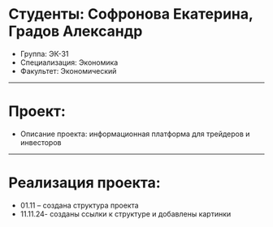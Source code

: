 # Студенты: Софронова Екатерина, Градов Александр
- Группа: ЭК-31
- Специализация: Экономика
- Факультет: Экономический
---
# Проект: 
- Описание проекта: информационная платформа для трейдеров и инвесторов
---
# Реализация проекта:
- 01.11 – создана структура проекта
- 11.11.24- созданы ссылки к структуре и добавлены картинки
